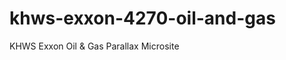khws-exxon-4270-oil-and-gas
===========================

KHWS Exxon Oil &amp; Gas Parallax Microsite
